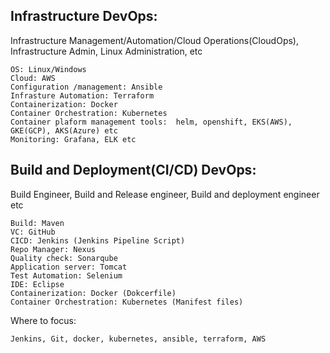 Infrastructure DevOps: 
----------------------

Infrastructure Management/Automation/Cloud Operations(CloudOps), Infrastructure Admin, Linux Administration, etc

	OS: Linux/Windows
	Cloud: AWS
	Configuration /management: Ansible
	Infrasture Automation: Terraform
	Containerization: Docker
	Container Orchestration: Kubernetes
	Container plaform management tools:  helm, openshift, EKS(AWS), GKE(GCP), AKS(Azure) etc
	Monitoring: Grafana, ELK etc

Build and Deployment(CI/CD) DevOps:
------------------------------------

Build Engineer, Build and Release engineer, Build and deployment engineer etc

	Build: Maven
	VC: GitHub
	CICD: Jenkins (Jenkins Pipeline Script)
	Repo Manager: Nexus
	Quality check: Sonarqube
	Application server: Tomcat
	Test Automation: Selenium
	IDE: Eclipse
	Containerization: Docker (Dokcerfile)
	Container Orchestration: Kubernetes (Manifest files)

Where to focus:

	Jenkins, Git, docker, kubernetes, ansible, terraform, AWS

